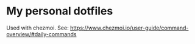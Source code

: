# My personal dotfiles

Used with chezmoi. See: https://www.chezmoi.io/user-guide/command-overview/#daily-commands
